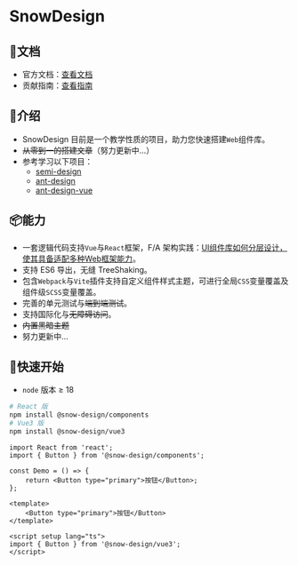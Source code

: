 # SnowDesign

## 📕文档

-   官方文档：[查看文档](https://snow-design.snowhouse.space/)
-   贡献指南：[查看指南](https://snow-design.snowhouse.space/guide/contribution.html)

## 📖介绍

-   SnowDesign 目前是一个教学性质的项目，助力您快速搭建`Web`组件库。
-   ~~从零到一的搭建文章~~（努力更新中...）
-   参考学习以下项目：
    -   [semi-design](https://github.com/DouyinFE/semi-design)
    -   [ant-design](https://github.com/ant-design/ant-design)
    -   [ant-design-vue](https://github.com/vueComponent/ant-design-vue)

## 📦能力

-   一套逻辑代码支持`Vue`与`React`框架，F/A 架构实践：[UI组件库如何分层设计，使其具备适配多种Web框架能力](https://bytedance.larkoffice.com/wiki/wikcnOVYexosCS1Rmvb5qCsWT1f)。
-   支持 ES6 导出，无缝 TreeShaking。
-   包含`Webpack`与`Vite`插件支持自定义组件样式主题，可进行全局`CSS`变量覆盖及组件级`SCSS`变量覆盖。
-   完善的单元测试与~~端到端测试~~。
-   支持国际化与~~无障碍访问~~。
-   ~~内置黑暗主题~~
-   努力更新中...

## 🚀快速开始

-   `node` 版本 ≥ 18

```bash
# React 版
npm install @snow-design/components
# Vue3 版
npm install @snow-design/vue3
```

```tsx
import React from 'react';
import { Button } from '@snow-design/components';

const Demo = () => {
    return <Button type="primary">按钮</Button>;
};
```

```vue
<template>
    <Button type="primary">按钮</Button>
</template>

<script setup lang="ts">
import { Button } from '@snow-design/vue3';
</script>
```
